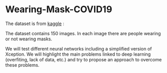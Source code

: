 # Wearing-Mask-COVID19

The dataset is from [kaggle](https://www.kaggle.com/crained/wearingmaskc19) : 

The dataset contains 150 images. In each image there are people wearing or not wearing masks. 

We will test different neural networks including a simplified version of Xception. 
We will highlight the main problems linked to deep learning (overfiting, lack of data, etc.) and try to propose an approach to overcome these problems.
